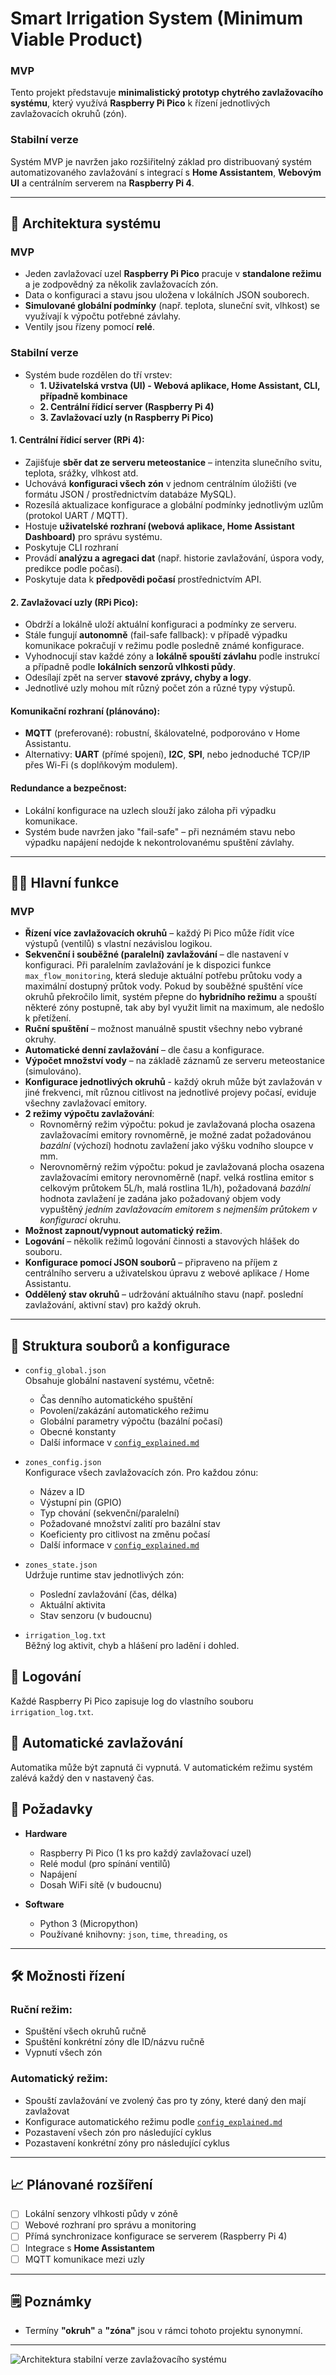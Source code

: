 
# Smart Irrigation System (Minimum Viable Product)

### MVP
Tento projekt představuje **minimalistický prototyp chytrého zavlažovacího systému**, který využívá **Raspberry Pi Pico** k řízení jednotlivých zavlažovacích okruhů (zón).

### Stabilní verze
Systém MVP je navržen jako rozšiřitelný základ pro distribuovaný systém automatizovaného zavlažování s integrací s **Home Assistantem**, **Webovým UI** a centrálním serverem na **Raspberry Pi 4**.

---

## 🧠 Architektura systému

### MVP
- Jeden zavlažovací uzel **Raspberry Pi Pico** pracuje v **standalone režimu** a je zodpovědný za několik zavlažovacích zón.
- Data o konfiguraci a stavu jsou uložena v lokálních JSON souborech.
- **Simulované globální podmínky** (např. teplota, sluneční svit, vlhkost) se využívají k výpočtu potřebné závlahy.
- Ventily jsou řízeny pomocí **relé**.

### Stabilní verze
- Systém bude rozdělen do tří vrstev:  
  - **1. Uživatelská vrstva (UI) - Webová aplikace, Home Assistant, CLI, případně kombinace**
  - **2. Centrální řídicí server (Raspberry Pi 4)**  
  - **3. Zavlažovací uzly (n Raspberry Pi Pico)**

#### 1. Centrální řídicí server (RPi 4):
- Zajišťuje **sběr dat ze serveru meteostanice** – intenzita slunečního svitu, teplota, srážky, vlhkost atd.
- Uchovává **konfiguraci všech zón** v jednom centrálním úložišti (ve formátu JSON / prostřednictvím databáze MySQL).
- Rozesílá aktualizace konfigurace a globální podmínky jednotlivým uzlům (protokol UART / MQTT).
- Hostuje **uživatelské rozhraní (webová aplikace, Home Assistant Dashboard)** pro správu systému.
- Poskytuje CLI rozhraní
- Provádí **analýzu a agregaci dat** (např. historie zavlažování, úspora vody, predikce podle počasí).
- Poskytuje data k **předpovědi počasí** prostřednictvím API.

#### 2. Zavlažovací uzly (RPi Pico):
- Obdrží a lokálně uloží aktuální konfiguraci a podmínky ze serveru.
- Stále fungují **autonomně** (fail-safe fallback): v případě výpadku komunikace pokračují v režimu podle posledně známé konfigurace.
- Vyhodnocují stav každé zóny a **lokálně spouští závlahu** podle instrukcí a případně podle **lokálních senzorů vlhkosti půdy**.
- Odesílají zpět na server **stavové zprávy, chyby a logy**.
- Jednotlivé uzly mohou mít různý počet zón a různé typy výstupů.

#### Komunikační rozhraní (plánováno):
- **MQTT** (preferované): robustní, škálovatelné, podporováno v Home Assistantu.
- Alternativy: **UART** (přímé spojení), **I2C**, **SPI**, nebo jednoduché TCP/IP přes Wi-Fi (s doplňkovým modulem).

#### Redundance a bezpečnost:
- Lokální konfigurace na uzlech slouží jako záloha při výpadku komunikace.
- Systém bude navržen jako "fail-safe" – při neznámém stavu nebo výpadku napájení nedojde k nekontrolovanému spuštění závlahy.

---

## 🔧🚀 Hlavní funkce 

### MVP
- **Řízení více zavlažovacích okruhů** – každý Pi Pico může řídit více výstupů (ventilů) s vlastní nezávislou logikou.
- **Sekvenční i souběžné (paralelní) zavlažování** – dle nastavení v konfiguraci. Při paralelním zavlažování je k dispozici funkce `max_flow_monitoring`, která sleduje aktuální potřebu průtoku vody a maximální dostupný průtok vody. Pokud by souběžné spuštění více okruhů překročilo limit, systém přepne do **hybridního režimu** a spouští některé zóny postupně, tak aby byl využit limit na maximum, ale nedošlo k přetížení.
- **Ruční spuštění** – možnost manuálně spustit všechny nebo vybrané okruhy.
- **Automatické denní zavlažování** – dle času a konfigurace.
- **Výpočet množství vody** – na základě záznamů ze serveru meteostanice (simulováno).
- **Konfigurace jednotlivých okruhů** - každý okruh může být zavlažován v jiné frekvenci, mít různou citlivost na jednotlivé projevy počasí, eviduje všechny zavlažovací emitory.
- **2 režimy výpočtu zavlažování**:
    - Rovnoměrný režim výpočtu: pokud je zavlažovaná plocha osazena zavlažovacími emitory rovnoměrně, je možné zadat požadovánou *bazální* (výchozí) hodnotu zavlažení jako výšku vodního sloupce v mm.
    - Nerovnoměrný režim výpočtu: pokud je zavlažovaná plocha osazena zavlažovacími emitory nerovnoměrně (např. velká rostlina emitor s celkovým průtokem 5L/h, malá rostlina 1L/h), požadovaná *bazální* hodnota zavlažení je zadána jako požadovaný objem vody vypuštěný *jedním zavlažovacím emitorem s nejmenším průtokem v konfiguraci* okruhu.
- **Možnost zapnout/vypnout automatický režim**.
- **Logování** – několik režimů logování činnosti a stavových hlášek do souboru.
- **Konfigurace pomocí JSON souborů** – připraveno na příjem z centrálního serveru a uživatelskou úpravu z webové aplikace / Home Assistantu.
- **Oddělený stav okruhů** – udržování aktuálního stavu (např. poslední zavlažování, aktivní stav) pro každý okruh.

---

## 📁 Struktura souborů a konfigurace

- `config_global.json`  
  Obsahuje globální nastavení systému, včetně:
  - Čas denního automatického spuštění
  - Povolení/zakázání automatického režimu
  - Globální parametry výpočtu (bazální počasí)
  - Obecné konstanty
  - Další informace v [`config_explained.md`](./config/config_explained.md)

- `zones_config.json`  
  Konfigurace všech zavlažovacích zón. Pro každou zónu:
  - Název a ID
  - Výstupní pin (GPIO)
  - Typ chování (sekvenční/paralelní)
  - Požadované množství zalití pro bazální stav
  - Koeficienty pro citlivost na změnu počasí
  - Další informace v [`config_explained.md`](./config/config_explained.md)

- `zones_state.json`  
  Udržuje runtime stav jednotlivých zón:
  - Poslední zavlažování (čas, délka)
  - Aktuální aktivita
  - Stav senzoru (v budoucnu)

- `irrigation_log.txt`  
  Běžný log aktivit, chyb a hlášení pro ladění i dohled.

## 📜 Logování

Každé Raspberry Pi Pico zapisuje log do vlastního souboru `irrigation_log.txt`.

## 📅 Automatické zavlažování

Automatika může být zapnutá či vypnutá. V automatickém režimu systém zalévá každý den v nastavený čas.

## 🔌 Požadavky

- **Hardware**
  - Raspberry Pi Pico (1 ks pro každý zavlažovací uzel)
  - Relé modul (pro spínání ventilů)
  - Napájení
  - Dosah WiFi sítě (v budoucnu)

- **Software**
  - Python 3 (Micropython)
  - Používané knihovny: `json`, `time`, `threading`, `os`

---

## 🛠️ Možnosti řízení

### Ruční režim:
- Spuštění všech okruhů ručně
- Spuštění konkrétní zóny dle ID/názvu ručně
- Vypnutí všech zón

### Automatický režim:
- Spouští zavlažování ve zvolený čas pro ty zóny, které daný den mají zavlažovat
- Konfigurace automatického režimu podle [`config_explained.md`](./config/config_explained.md)
- Pozastavení všech zón pro následující cyklus
- Pozastavení konkrétní zóny pro následující cyklus

---

## 📈 Plánované rozšíření

- [ ] Lokální senzory vlhkosti půdy v zóně
- [ ] Webové rozhraní pro správu a monitoring
- [ ] Přímá synchronizace konfigurace se serverem (Raspberry Pi 4)
- [ ] Integrace s **Home Assistantem**
- [ ] MQTT komunikace mezi uzly

---

## 🗒️ Poznámky

- Termíny **"okruh"** a **"zóna"** jsou v rámci tohoto projektu synonymní.

---


![Architektura stabilní verze zavlažovacího systému](./other/architecture.png)